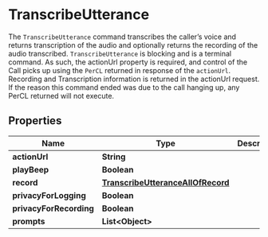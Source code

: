 

# TranscribeUtterance

The `TranscribeUtterance` command transcribes the caller’s voice and returns transcription of the audio and optionally returns the recording of the audio transcribed.  `TranscribeUtterance` is blocking and is a terminal command. As such, the actionUrl property is required, and control of the Call picks up using the `PerCL` returned in response of the `actionUrl`. Recording and Transcription information is returned in the actionUrl request. If the reason this command ended was due to the call hanging up, any PerCL returned will not execute.

## Properties

Name | Type | Description | Notes
------------ | ------------- | ------------- | -------------
**actionUrl** | **String** |  | 
**playBeep** | **Boolean** |  |  [optional]
**record** | [**TranscribeUtteranceAllOfRecord**](TranscribeUtteranceAllOfRecord.md) |  |  [optional]
**privacyForLogging** | **Boolean** |  |  [optional]
**privacyForRecording** | **Boolean** |  |  [optional]
**prompts** | **List&lt;Object&gt;** |  |  [optional]



